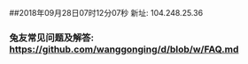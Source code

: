 ##2018年09月28日07时12分07秒 新址: 104.248.25.36
### 兔友常见问题及解答: https://github.com/wanggonging/d/blob/w/FAQ.md
